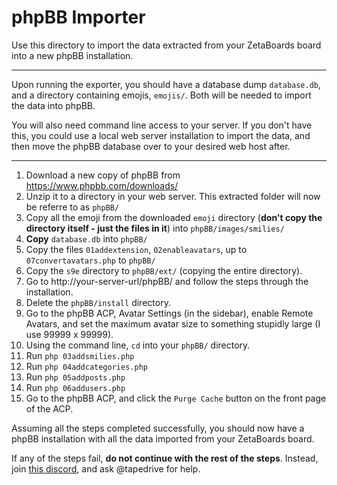# phpBB Importer

Use this directory to import the data extracted from your ZetaBoards board into a new phpBB installation.

----

Upon running the exporter, you should have a database dump `database.db`, and a directory containing emojis, `emojis/`. Both will be needed to import the data into phpBB.

You will also need command line access to your server. If you don't have this, you could use a local web server installation to import the data, and then move the phpBB database over to your desired web host after.

----

1. Download a new copy of phpBB from https://www.phpbb.com/downloads/
2. Unzip it to a directory in your web server. This extracted folder will now be referre to as `phpBB/`
3. Copy all the emoji from the downloaded `emoji` directory (**don't copy the directory itself - just the files in it**) into `phpBB/images/smilies/`
4. **Copy** `database.db` into `phpBB/`
5. Copy the files `01addextension`, `02enableavatars`, up to `07convertavatars.php` to `phpBB/`
6. Copy the `s9e` directory to `phpBB/ext/` (copying the entire directory).
7. Go to http://your-server-url/phpBB/ and follow the steps through the installation.
8. Delete the `phpBB/install` directory.
15. Go to the phpBB ACP, Avatar Settings (in the sidebar), enable Remote Avatars, and set the maximum avatar size to something stupidly large (I use 99999 x 99999).
10. Using the command line, `cd` into your `phpBB/` directory.
11. Run `php 03addsmilies.php`
12. Run `php 04addcategories.php`
13. Run `php 05addposts.php`
14. Run `php 06addusers.php`
15. Go to the phpBB ACP, and click the `Purge Cache` button on the front page of the ACP.

Assuming all the steps completed successfully, you should now have a phpBB installation with all the data imported from your ZetaBoards board.

If any of the steps fail, **do not continue with the rest of the steps**. Instead, join [this discord](https://discord.gg/A5DmErU), and ask @tapedrive for help.
